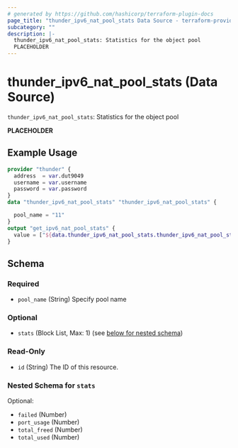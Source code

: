 ```yaml
---
# generated by https://github.com/hashicorp/terraform-plugin-docs
page_title: "thunder_ipv6_nat_pool_stats Data Source - terraform-provider-thunder"
subcategory: ""
description: |-
  thunder_ipv6_nat_pool_stats: Statistics for the object pool
  PLACEHOLDER
---
```


# thunder_ipv6_nat_pool_stats (Data Source)

`thunder_ipv6_nat_pool_stats`: Statistics for the object pool

__PLACEHOLDER__

## Example Usage

```terraform
provider "thunder" {
  address  = var.dut9049
  username = var.username
  password = var.password
}
data "thunder_ipv6_nat_pool_stats" "thunder_ipv6_nat_pool_stats" {

  pool_name = "11"
}
output "get_ipv6_nat_pool_stats" {
  value = ["${data.thunder_ipv6_nat_pool_stats.thunder_ipv6_nat_pool_stats}"]
}
```

<!-- schema generated by tfplugindocs -->
## Schema

### Required

- `pool_name` (String) Specify pool name

### Optional

- `stats` (Block List, Max: 1) (see [below for nested schema](#nestedblock--stats))

### Read-Only

- `id` (String) The ID of this resource.

<a id="nestedblock--stats"></a>
### Nested Schema for `stats`

Optional:

- `failed` (Number)
- `port_usage` (Number)
- `total_freed` (Number)
- `total_used` (Number)


